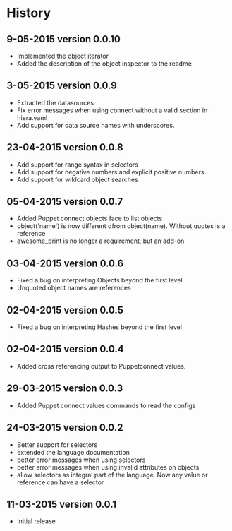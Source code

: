 History
========

9-05-2015  version 0.0.10
-------------------------
- Implemented the object iterator
- Added the description of the object inspector to the readme

3-05-2015  version 0.0.9
------------------------
- Extracted the datasources
- Fix error messages when using connect without a valid section in hiera.yaml
- Add support for data source names with underscores.

23-04-2015  version 0.0.8
--------------------------
- Add support for range syntax in selectors
- Add support for negative numbers and explicit positive numbers
- Add support for wildcard object searches

05-04-2015  version 0.0.7
--------------------------
- Added Puppet connect objects face to list objects
- object('name') is now different dfrom object(name). Without quotes is a reference
- awesome_print is no longer a requirement, but an add-on


03-04-2015  version 0.0.6
--------------------------
- Fixed a bug on interpreting Objects beyond the first level
- Unquoted object names are references


02-04-2015  version 0.0.5
--------------------------
- Fixed a bug on interpreting Hashes beyond the first level


02-04-2015  version 0.0.4
--------------------------
- Added cross referencing output to Puppetconnect values. 


29-03-2015  version 0.0.3
--------------------------
- Added Puppet connect values commands to read the configs


24-03-2015  version 0.0.2
--------------------------
- Better support for selectors
- extended the language documentation
- better error messages when using selectors
- better error messages when using invalid attributes on objects
- allow selectors as integral part of the language. Now any value or reference can have a selector

11-03-2015  version 0.0.1
--------------------------
- Initial release
